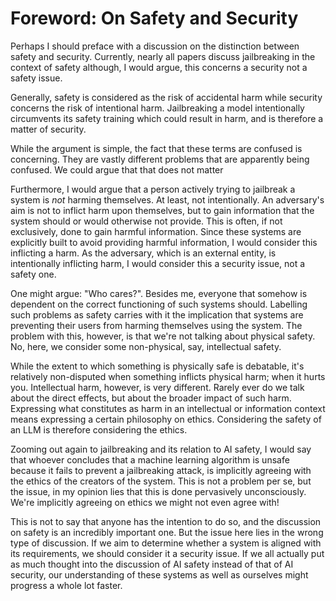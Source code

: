 # Foreword: On Safety and Security

Perhaps I should preface with a discussion on the distinction between safety and
security. Currently, nearly all papers discuss jailbreaking in the context of
safety although, I would argue, this concerns a security not a safety issue.

Generally, safety is considered as the risk of accidental harm while security
concerns the risk of intentional harm. Jailbreaking a model intentionally
circumvents its safety training which could result in harm, and is therefore a
matter of security.

While the argument is simple, the fact that these terms are confused is
concerning. They are vastly different problems that are apparently being
confused. We could argue that that does not matter

Furthermore, I would argue that a person actively trying to jailbreak a system
is _not_ harming themselves. At least, not intentionally. An adversary's aim is
not to inflict harm upon themselves, but to gain information that the system
should or would otherwise not provide. This is often, if not exclusively, done
to gain harmful information. Since these systems are explicitly built to avoid
providing harmful information, I would consider this inflicting a harm. As the
adversary, which is an external entity, is intentionally inflicting harm, I
would consider this a security issue, not a safety one.

One might argue: "Who cares?". Besides me, everyone that somehow is dependent on
the correct functioning of such systems should. Labelling such problems as
safety carries with it the implication that systems are preventing their users
from harming themselves using the system. The problem with this, however, is
that we're not talking about physical safety. No, here, we consider some
non-physical, say, intellectual safety.

While the extent to which something is physically safe is debatable, it's
relatively non-disputed when something inflicts physical harm; when it hurts
you. Intellectual harm, however, is very different. Rarely ever do we talk about
the direct effects, but about the broader impact of such harm.  Expressing what
constitutes as harm in an intellectual or information context means expressing a
certain philosophy on ethics. Considering the safety of an LLM is therefore
considering the ethics.

Zooming out again to jailbreaking and its relation to AI safety, I would say
that whoever concludes that a machine learning algorithm is unsafe because it
fails to prevent a jailbreaking attack, is implicitly agreeing with the ethics
of the creators of the system. This is not a problem per se, but the issue, in
my opinion lies that this is done pervasively unconsciously. We're implicitly
agreeing on ethics we might not even agree with!

<!--  Rant about agreeing with companies, or a general lack of critical thinking?  -->

This is not to say that anyone has the intention to do so, and the discussion
on safety is an incredibly important one. But the issue here lies in the wrong
type of discussion. If we aim to determine whether a system is aligned with
its requirements, we should consider it a security issue. If we all actually
put as much thought into the discussion of AI safety instead of that of AI
security, our understanding of these systems as well as ourselves might
progress a whole lot faster.
